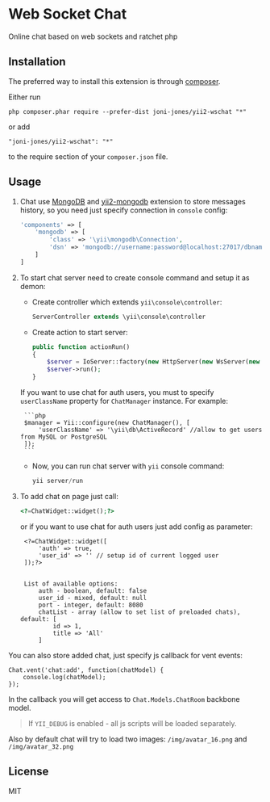 Web Socket Chat
===============
Online chat based on web sockets and ratchet php

Installation
------------

The preferred way to install this extension is through [composer](http://getcomposer.org/download/).

Either run

```
php composer.phar require --prefer-dist joni-jones/yii2-wschat "*"
```

or add

```
"joni-jones/yii2-wschat": "*"
```

to the require section of your `composer.json` file.

Usage
------------

1. Chat use [MongoDB](http://docs.mongodb.org/) and [yii2-mongodb](http://www.yiiframework.com/doc-2.0/ext-mongodb-index.html)
extension to store messages history, so you need just specify connection in `console` config:

    ```php
    'components' => [
        'mongodb' => [
            'class' => '\yii\mongodb\Connection',
            'dsn' => 'mongodb://username:password@localhost:27017/dbname'
        ]
    ]
    ```

2. To start chat server need to create console command and setup it as demon:
    
    - Create controller which extends `yii\console\controller`:
        
        ```php
        ServerController extends \yii\console\controller
        ```
        
    - Create action to start server:
    
        ```php
        public function actionRun()
        {
            $server = IoServer::factory(new HttpServer(new WsServer(new Chat(new ChatManager()))), 8080);
            $server->run();
        }
        ```
        
    If you want to use chat for auth users, you must to specify `userClassName` property for `ChatManager` instance.
    For example:
    
        ```php
        $manager = Yii::configure(new ChatManager(), [
            'userClassName' => '\yii\db\ActiveRecord' //allow to get users from MySQL or PostgreSQL
        ]);
        ```
        
    - Now, you can run chat server with `yii` console command:
    
        ```php
        yii server/run
        ```
        
3. To add chat on page just call:

    ```php
    <?=ChatWidget::widget();?>
    ```
    
    or if you want to use chat for auth users just add config as parameter:
      
        <?=ChatWidget::widget([
            'auth' => true,
            'user_id' => '' // setup id of current logged user
        ]);?>
    
    
        List of available options:
            auth - boolean, default: false
            user_id - mixed, default: null
            port - integer, default: 8080
            chatList - array (allow to set list of preloaded chats), default: [
                id => 1,
                title => 'All'
            ]

You can also store added chat, just specify js callback for vent events:

    Chat.vent('chat:add', function(chatModel) {
        console.log(chatModel);
    });
    
In the callback you will get access to ``Chat.Models.ChatRoom`` backbone model.

> If `YII_DEBUG` is enabled - all js scripts will be loaded separately.

Also by default chat will try to load two images:
`/img/avatar_16.png` and `/img/avatar_32.png`

License
----

MIT
